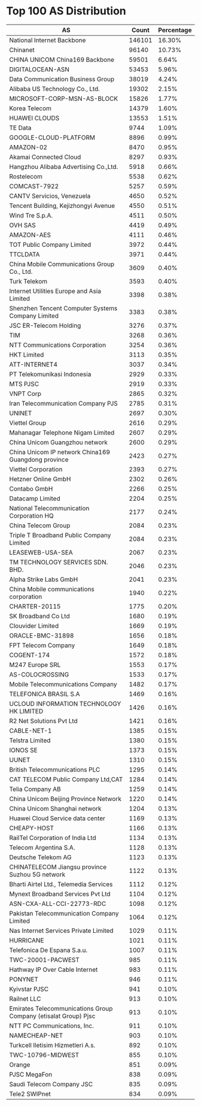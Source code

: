 # Top 100 AS Distribution
| AS | Count | Percentage |
|----|----|----|
| National Internet Backbone | 146101 | 16.30% |
| Chinanet | 96140 | 10.73% |
| CHINA UNICOM China169 Backbone | 59501 | 6.64% |
| DIGITALOCEAN-ASN | 53453 | 5.96% |
| Data Communication Business Group | 38019 | 4.24% |
| Alibaba US Technology Co., Ltd. | 19302 | 2.15% |
| MICROSOFT-CORP-MSN-AS-BLOCK | 15826 | 1.77% |
| Korea Telecom | 14379 | 1.60% |
| HUAWEI CLOUDS | 13553 | 1.51% |
| TE Data | 9744 | 1.09% |
| GOOGLE-CLOUD-PLATFORM | 8896 | 0.99% |
| AMAZON-02 | 8470 | 0.95% |
| Akamai Connected Cloud | 8297 | 0.93% |
| Hangzhou Alibaba Advertising Co.,Ltd. | 5918 | 0.66% |
| Rostelecom | 5538 | 0.62% |
| COMCAST-7922 | 5257 | 0.59% |
| CANTV Servicios, Venezuela | 4650 | 0.52% |
| Tencent Building, Kejizhongyi Avenue | 4550 | 0.51% |
| Wind Tre S.p.A. | 4511 | 0.50% |
| OVH SAS | 4419 | 0.49% |
| AMAZON-AES | 4111 | 0.46% |
| TOT Public Company Limited | 3972 | 0.44% |
| TTCLDATA | 3971 | 0.44% |
| China Mobile Communications Group Co., Ltd. | 3609 | 0.40% |
| Turk Telekom | 3593 | 0.40% |
| Internet Utilities Europe and Asia Limited | 3398 | 0.38% |
| Shenzhen Tencent Computer Systems Company Limited | 3383 | 0.38% |
| JSC ER-Telecom Holding | 3276 | 0.37% |
| TIM | 3268 | 0.36% |
| NTT Communications Corporation | 3254 | 0.36% |
| HKT Limited | 3113 | 0.35% |
| ATT-INTERNET4 | 3037 | 0.34% |
| PT Telekomunikasi Indonesia | 2929 | 0.33% |
| MTS PJSC | 2919 | 0.33% |
| VNPT Corp | 2865 | 0.32% |
| Iran Telecommunication Company PJS | 2785 | 0.31% |
| UNINET | 2697 | 0.30% |
| Viettel Group | 2616 | 0.29% |
| Mahanagar Telephone Nigam Limited | 2607 | 0.29% |
| China Unicom Guangzhou network | 2600 | 0.29% |
| China Unicom IP network China169 Guangdong province | 2423 | 0.27% |
| Viettel Corporation | 2393 | 0.27% |
| Hetzner Online GmbH | 2302 | 0.26% |
| Contabo GmbH | 2266 | 0.25% |
| Datacamp Limited | 2204 | 0.25% |
| National Telecommunication Corporation HQ | 2177 | 0.24% |
| China Telecom Group | 2084 | 0.23% |
| Triple T Broadband Public Company Limited | 2084 | 0.23% |
| LEASEWEB-USA-SEA | 2067 | 0.23% |
| TM TECHNOLOGY SERVICES SDN. BHD. | 2046 | 0.23% |
| Alpha Strike Labs GmbH | 2041 | 0.23% |
| China Mobile communications corporation | 1940 | 0.22% |
| CHARTER-20115 | 1775 | 0.20% |
| SK Broadband Co Ltd | 1680 | 0.19% |
| Clouvider Limited | 1669 | 0.19% |
| ORACLE-BMC-31898 | 1656 | 0.18% |
| FPT Telecom Company | 1649 | 0.18% |
| COGENT-174 | 1572 | 0.18% |
| M247 Europe SRL | 1553 | 0.17% |
| AS-COLOCROSSING | 1533 | 0.17% |
| Mobile Telecommunications Company | 1482 | 0.17% |
| TELEFONICA BRASIL S.A | 1469 | 0.16% |
| UCLOUD INFORMATION TECHNOLOGY HK LIMITED | 1426 | 0.16% |
| R2 Net Solutions Pvt Ltd | 1421 | 0.16% |
| CABLE-NET-1 | 1385 | 0.15% |
| Telstra Limited | 1380 | 0.15% |
| IONOS SE | 1373 | 0.15% |
| UUNET | 1310 | 0.15% |
| British Telecommunications PLC | 1295 | 0.14% |
| CAT TELECOM Public Company Ltd,CAT | 1284 | 0.14% |
| Telia Company AB | 1259 | 0.14% |
| China Unicom Beijing Province Network | 1220 | 0.14% |
| China Unicom Shanghai network | 1204 | 0.13% |
| Huawei Cloud Service data center | 1169 | 0.13% |
| CHEAPY-HOST | 1166 | 0.13% |
| RailTel Corporation of India Ltd | 1134 | 0.13% |
| Telecom Argentina S.A. | 1128 | 0.13% |
| Deutsche Telekom AG | 1123 | 0.13% |
| CHINATELECOM Jiangsu province Suzhou 5G network | 1122 | 0.13% |
| Bharti Airtel Ltd., Telemedia Services | 1112 | 0.12% |
| Mynext Broadband Services Pvt Ltd | 1104 | 0.12% |
| ASN-CXA-ALL-CCI-22773-RDC | 1098 | 0.12% |
| Pakistan Telecommunication Company Limited | 1064 | 0.12% |
| Nas Internet Services Private Limited | 1029 | 0.11% |
| HURRICANE | 1021 | 0.11% |
| Telefonica De Espana S.a.u. | 1007 | 0.11% |
| TWC-20001-PACWEST | 985 | 0.11% |
| Hathway IP Over Cable Internet | 983 | 0.11% |
| PONYNET | 946 | 0.11% |
| Kyivstar PJSC | 941 | 0.10% |
| Railnet LLC | 913 | 0.10% |
| Emirates Telecommunications Group Company (etisalat Group) Pjsc | 913 | 0.10% |
| NTT PC Communications, Inc. | 911 | 0.10% |
| NAMECHEAP-NET | 903 | 0.10% |
| Turkcell Iletisim Hizmetleri A.s. | 892 | 0.10% |
| TWC-10796-MIDWEST | 855 | 0.10% |
| Orange | 851 | 0.09% |
| PJSC MegaFon | 838 | 0.09% |
| Saudi Telecom Company JSC | 835 | 0.09% |
| Tele2 SWIPnet | 834 | 0.09% |
